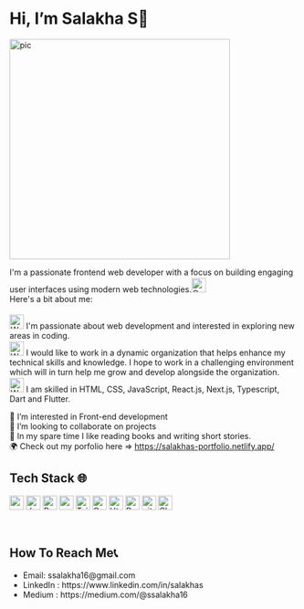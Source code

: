 <h1>Hi, I’m Salakha S👋  </h1>

<img width="386" alt="pic" src="https://cdn.dribbble.com/users/2704414/screenshots/7466903/media/b08ab576316bd4582fef189f471cd9e5.gif">

I'm a passionate frontend web developer with a focus on building engaging user interfaces using modern web technologies.<img 
                                                                                                                         style="margin-top:2;" src="https://raw.githubusercontent.com/Tarikul-Islam-Anik/Animated-Fluent-Emojis/master/Emojis/Animals/Cat.png" alt="Cat" width="25" height="25" /><br/> Here's a bit about me: <br/><br/>
<img  style="margin-top:2;" src="https://raw.githubusercontent.com/Tarikul-Islam-Anik/Animated-Fluent-Emojis/master/Emojis/People/Woman%20Technologist.png" alt="Woman Technologist" width="25" height="25" /> I'm passionate about web development and interested in exploring new areas in coding. <br/>
<img  style="margin-top:2;" src="https://raw.githubusercontent.com/Tarikul-Islam-Anik/Animated-Fluent-Emojis/master/Emojis/People/Woman%20Office%20Worker.png" alt="Woman Office Worker" width="25" height="25" /> I would like to work in a dynamic organization that helps enhance my technical skills and knowledge. I hope to work in a challenging environment which will in turn help me grow and develop alongside the organization.  <br/>
<img  style="margin-top:2;" src="https://raw.githubusercontent.com/Tarikul-Islam-Anik/Animated-Fluent-Emojis/master/Emojis/People/Woman%20Student.png" alt="Woman Student" width="25" height="25" /> I am skilled in HTML, CSS, JavaScript, React.js, Next.js, Typescript, Dart and Flutter.

🤖 I’m interested in Front-end development<br/>
💞️ I’m looking to collaborate on projects<br/>
🧩 In my spare time I like reading books and writing short stories.<br/>
🌍 Check out my porfolio here => https://salakhas-portfolio.netlify.app/

<h2>Tech Stack 🌐</h2>
<p>
 <img alt="nextjs" src="https://img.shields.io/badge/Next.js-000000?style=for-the-badge&logo=nextdotjs&logoColor=white"  height="25px"/>
<img alt="Javascript" src="https://img.shields.io/badge/JavaScript-323330?style=for-the-badge&logo=javascript&logoColor=F7DF1E"  height="25px"/>
<img alt="React" src="https://img.shields.io/badge/React-20232A?style=for-the-badge&logo=react&logoColor=61DAFB" height="25px"/>
<img alt="npm" src="https://img.shields.io/badge/NPM-%23000000.svg?style=for-the-badge&logo=npm&logoColor=white" height="25px"/>
<img alt="Tailwidcss" src="https://img.shields.io/badge/Tailwind_CSS-38B2AC?style=for-the-badge&logo=tailwind-css&logoColor=white" height="25px"/>
<img alt="Css" src="https://img.shields.io/badge/CSS3-1572B6?style=for-the-badge&logo=css3&logoColor=white" height="25px"/>
<img alt="Html" src="https://img.shields.io/badge/HTML5-E34F26?style=for-the-badge&logo=html5&logoColor=white" height="25px"/>
<img alt="React Query" src="https://img.shields.io/badge/React%20Query-FF4154?style=for-the-badge&logo=reactquery&logoColor=white" height="25px"/>
<img alt="git" src="https://img.shields.io/badge/-Git-F05032?style=flat-square&logo=git&logoColor=white" height="25px"/>
<img alt="Chakra ui" src="https://img.shields.io/badge/Chakra%20UI-FFFFFF?style=flat-square&logo=chakraui&logoColor=319795" height="25px"/>
 
</p>

<br/>
<!--     <a href="https://github.com/Pulkit0111/github-readme-stats"><img alt="Salakha's Github Stats" src="https://github-readme-stats.vercel.app/api?username=salakhas&show_icons=true&count_private=true&theme=react&hide_border=true&bg_color=0D1117" /></a>
  <a href="https://github.com/Pulkit0111/github-readme-stats"><img alt="Salakha's Top Languages" src="https://github-readme-stats.vercel.app/api/top-langs/?username=salakhas&langs_count=8&count_private=true&layout=compact&theme=react&hide_border=true&bg_color=0D1117" /></a>
  <br/>
  <b>Note:</b> Top languages is only a metric of the languages my public code consists of and doesn't reflect experience or skill level. -->



<h2>How To Reach Me📞</h2>
<ul>
  <li>Email: ssalakha16@gmail.com</li>
  <li>LinkedIn : https://www.linkedin.com/in/salakhas</li>
  <li>Medium : https://medium.com/@ssalakha16</li>
</ul>



<!---👀 I’m interested in coding
💞️ I’m looking to collaborate on projects
📫 How to reach me ... ssalakha16@gmail.com
salakhas/salakhas is a ✨ special ✨ repository because its `README.md` (this file) appears on your GitHub profile.
You can click the Preview link to take a look at your changes.
--->

